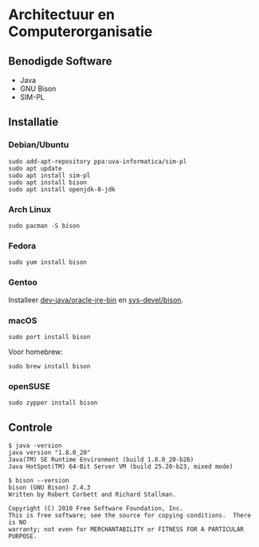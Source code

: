 # Architectuur en Computerorganisatie

## Benodigde Software
* Java
* GNU Bison
* SIM-PL

## Installatie

### Debian/Ubuntu
```
sudo add-apt-repository ppa:uva-informatica/sim-pl
sudo apt update
sudo apt install sim-pl
sudo apt install bison
sudo apt install openjdk-8-jdk
```

### Arch Linux
```
sudo pacman -S bison
```

### Fedora
```
sudo yum install bison
```

### Gentoo
Installeer [dev-java/oracle-jre-bin](http://packages.gentoo.org/package/dev-java/oracle-jre-bin) en [sys-devel/bison](http://packages.gentoo.org/package/sys-devel/bison).

### macOS
```
sudo port install bison
```

Voor homebrew:
```
sudo brew install bison
```

### openSUSE
```
sudo zypper install bison
```

## Controle
```
$ java -version
java version "1.8.0_20"
Java(TM) SE Runtime Environment (build 1.8.0_20-b26)
Java HotSpot(TM) 64-Bit Server VM (build 25.20-b23, mixed mode)

$ bison --version
bison (GNU Bison) 2.4.3
Written by Robert Corbett and Richard Stallman.

Copyright (C) 2010 Free Software Foundation, Inc.
This is free software; see the source for copying conditions.  There is NO
warranty; not even for MERCHANTABILITY or FITNESS FOR A PARTICULAR PURPOSE.
```
